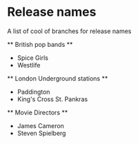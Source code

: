 Release names
=============

A list of cool of branches for release names

** British pop bands **
* Spice Girls
* Westlife

** London Underground stations **
* Paddington
* King's Cross St. Pankras

** Movie Directors **
* James Cameron
* Steven Spielberg
